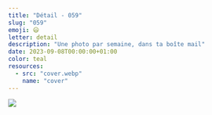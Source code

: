 ```yaml
---
title: "Détail - 059"
slug: "059"
emoji: 😃
letter: detail
description: "Une photo par semaine, dans ta boîte mail"
date: 2023-09-08T00:00:00+01:00
color: teal
resources:
  - src: "cover.webp"
    name: "cover"
---
```

![](cover)
